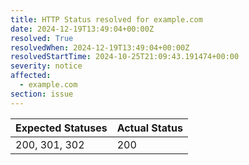 ```yaml
---
title: HTTP Status resolved for example.com
date: 2024-12-19T13:49:04+00:00Z
resolved: True
resolvedWhen: 2024-12-19T13:49:04+00:00Z
resolvedStartTime: 2024-10-25T21:09:43.191474+00:00
severity: notice
affected:
  - example.com
section: issue
---
```


| Expected Statuses | Actual Status  |
|-------------------|----------------|
| 200, 301, 302 | 200 |
